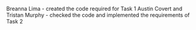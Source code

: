 Breanna Lima - created the code required for Task 1
Austin Covert and Tristan Murphy - checked the code and implemented the requirements of Task 2
